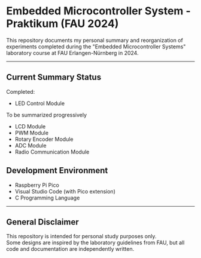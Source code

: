 # Embedded Microcontroller System - Praktikum (FAU 2024)

This repository documents my personal summary and reorganization of experiments completed during the "Embedded Microcontroller Systems" laboratory course at FAU Erlangen-Nürnberg in 2024.

---

## Current Summary Status

Completed:
- LED Control Module

To be summarized progressively
- LCD Module
- PWM Module
- Rotary Encoder Module
- ADC Module
- Radio Communication Module


## Development Environment

- Raspberry Pi Pico
- Visual Studio Code (with Pico extension)
- C Programming Language

---

## General Disclaimer

This repository is intended for personal study purposes only.  
Some designs are inspired by the laboratory guidelines from FAU, but all code and documentation are independently written.

